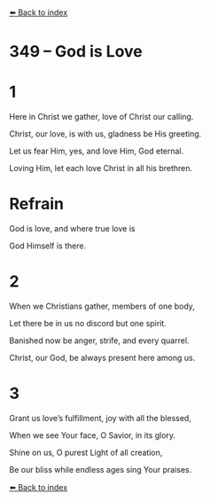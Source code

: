 [⬅️ Back to index](../README.md)

# 349 – God is Love





# 1

Here in Christ we gather, love of Christ our calling.

Christ, our love, is with us, gladness be His greeting.

Let us fear Him, yes, and love Him, God eternal.

Loving Him, let each love Christ in all his brethren.



# Refrain

God is love, and where true love is

God Himself is there.



# 2

When we Christians gather, members of one body,

Let there be in us no discord but one spirit.

Banished now be anger, strife, and every quarrel.

Christ, our God, be always present here among us.



# 3

Grant us love’s fulfillment, joy with all the blessed,

When we see Your face, O Savior, in its glory.

Shine on us, O purest Light of all creation,

Be our bliss while endless ages sing Your praises.

[⬅️ Back to index](../README.md)
